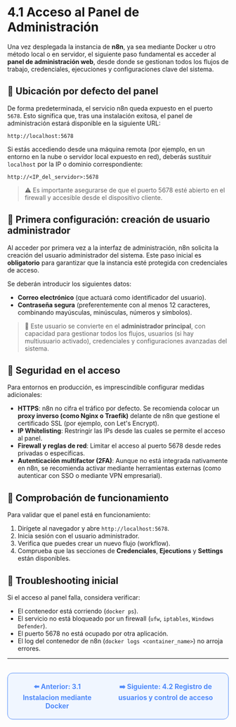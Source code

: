 # 4.1 Acceso al Panel de Administración

Una vez desplegada la instancia de **n8n**, ya sea mediante Docker u otro método local o en servidor, el siguiente paso fundamental es acceder al **panel de administración web**, desde donde se gestionan todos los flujos de trabajo, credenciales, ejecuciones y configuraciones clave del sistema.

## 🧭 Ubicación por defecto del panel

De forma predeterminada, el servicio n8n queda expuesto en el puerto `5678`. Esto significa que, tras una instalación exitosa, el panel de administración estará disponible en la siguiente URL:

```
http://localhost:5678
```

Si estás accediendo desde una máquina remota (por ejemplo, en un entorno en la nube o servidor local expuesto en red), deberás sustituir `localhost` por la IP o dominio correspondiente:

```
http://<IP_del_servidor>:5678
```

> ⚠️ Es importante asegurarse de que el puerto 5678 esté abierto en el firewall y accesible desde el dispositivo cliente.

## 🛂 Primera configuración: creación de usuario administrador

Al acceder por primera vez a la interfaz de administración, n8n solicita la creación del usuario administrador del sistema. Este paso inicial es **obligatorio** para garantizar que la instancia esté protegida con credenciales de acceso.

Se deberán introducir los siguientes datos:

- **Correo electrónico** (que actuará como identificador del usuario).
- **Contraseña segura** (preferentemente con al menos 12 caracteres, combinando mayúsculas, minúsculas, números y símbolos).

> 🧩 Este usuario se convierte en el **administrador principal**, con capacidad para gestionar todos los flujos, usuarios (si hay multiusuario activado), credenciales y configuraciones avanzadas del sistema.

## 🔐 Seguridad en el acceso

Para entornos en producción, es imprescindible configurar medidas adicionales:

- **HTTPS**: n8n no cifra el tráfico por defecto. Se recomienda colocar un **proxy inverso (como Nginx o Traefik)** delante de n8n que gestione el certificado SSL (por ejemplo, con Let's Encrypt).
- **IP Whitelisting**: Restringir las IPs desde las cuales se permite el acceso al panel.
- **Firewall y reglas de red**: Limitar el acceso al puerto 5678 desde redes privadas o específicas.
- **Autenticación multifactor (2FA)**: Aunque no está integrada nativamente en n8n, se recomienda activar mediante herramientas externas (como autenticar con SSO o mediante VPN empresarial).

## 🔄 Comprobación de funcionamiento

Para validar que el panel está en funcionamiento:

1. Dirígete al navegador y abre `http://localhost:5678`.
2. Inicia sesión con el usuario administrador.
3. Verifica que puedes crear un nuevo flujo (workflow).
4. Comprueba que las secciones de **Credenciales**, **Ejecutions** y **Settings** están disponibles.

## 🧪 Troubleshooting inicial

Si el acceso al panel falla, considera verificar:

- El contenedor está corriendo (`docker ps`).
- El servicio no está bloqueado por un firewall (`ufw`, `iptables`, `Windows Defender`).
- El puerto 5678 no está ocupado por otra aplicación.
- El log del contenedor de n8n (`docker logs <container_name>`) no arroja errores.

---

<div align="center" style="border: 1px solid #4F8AFA; border-radius: 12px; padding: 20px; background: #f0f6ff; margin-top: 32px; display: flex; justify-content: center; gap: 32px;">
  <a href="../Metodos-de-Instalacion-Local/3.1.%20Instalacion%20mediante%20Docker.md" style="text-decoration:none; font-weight: bold; color: #4F8AFA; font-size: 1.1em;">⬅️ Anterior: 3.1 Instalacion mediante Docker</a>
  <a href="4.2%20Registro%20de%20usuarios%20y%20control%20de%20acceso.md" style="text-decoration:none; font-weight: bold; color: #4F8AFA; font-size: 1.1em;">➡️ Siguiente: 4.2 Registro de usuarios y control de acceso</a>
</div>
